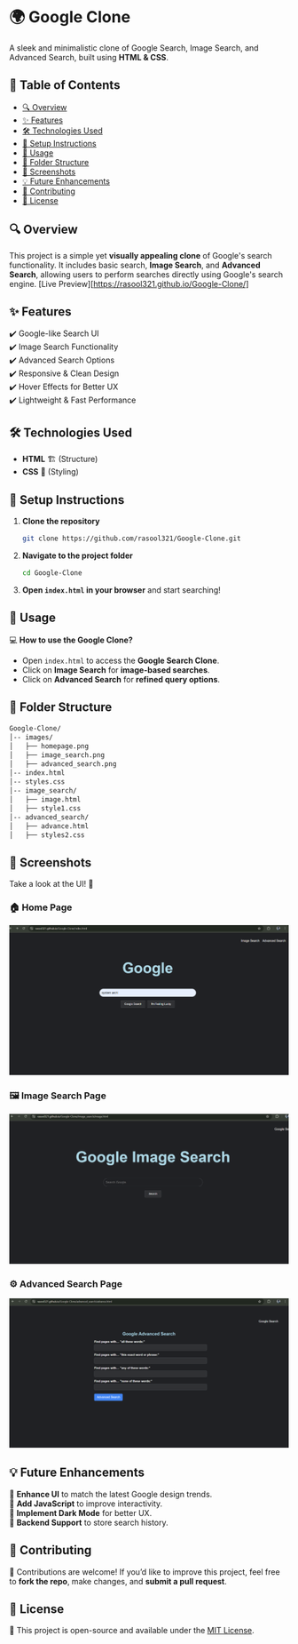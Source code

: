 # 🌍 Google Clone

A sleek and minimalistic clone of Google Search, Image Search, and Advanced Search, built using **HTML & CSS**.

## 📌 Table of Contents
- [🔍 Overview](#-overview)
- [✨ Features](#-features)
- [🛠 Technologies Used](#-technologies-used)
- [🚀 Setup Instructions](#-setup-instructions)
- [📖 Usage](#-usage)
- [📁 Folder Structure](#-folder-structure)
- [📸 Screenshots](#-screenshots)
- [💡 Future Enhancements](#-future-enhancements)
- [🤝 Contributing](#-contributing)
- [📜 License](#-license)

## 🔍 Overview
This project is a simple yet **visually appealing clone** of Google's search functionality. It includes basic search, **Image Search**, and **Advanced Search**, allowing users to perform searches directly using Google's search engine.
[Live Preview][https://rasool321.github.io/Google-Clone/]

## ✨ Features
✔️ Google-like Search UI  
✔️ Image Search Functionality  
✔️ Advanced Search Options  
✔️ Responsive & Clean Design  
✔️ Hover Effects for Better UX  
✔️ Lightweight & Fast Performance  

## 🛠 Technologies Used
- **HTML** 🏗️ (Structure)
- **CSS** 🎨 (Styling)

## 🚀 Setup Instructions
1. **Clone the repository**
   ```sh
   git clone https://github.com/rasool321/Google-Clone.git
   ```
2. **Navigate to the project folder**
   ```sh
   cd Google-Clone
   ```
3. **Open `index.html` in your browser** and start searching!

## 📖 Usage
💻 **How to use the Google Clone?**
- Open `index.html` to access the **Google Search Clone**.
- Click on **Image Search** for **image-based searches**.
- Click on **Advanced Search** for **refined query options**.

## 📁 Folder Structure
```
Google-Clone/
│-- images/
│   ├── homepage.png
│   ├── image_search.png
│   ├── advanced_search.png
│-- index.html
│-- styles.css
│-- image_search/
│   ├── image.html
│   ├── style1.css
│-- advanced_search/
│   ├── advance.html
│   ├── styles2.css
```

## 📸 Screenshots
Take a look at the UI! 👀

### 🏠 Home Page
![Home Page](images/index.png)

### 🖼️ Image Search Page
![Image Search](images/image_search.png)

### ⚙️ Advanced Search Page
![Advanced Search](images/advanced_search.png)

## 💡 Future Enhancements
🔹 **Enhance UI** to match the latest Google design trends.  
🔹 **Add JavaScript** to improve interactivity.  
🔹 **Implement Dark Mode** for better UX.  
🔹 **Backend Support** to store search history.  

## 🤝 Contributing
🚀 Contributions are welcome! If you’d like to improve this project, feel free to **fork the repo**, make changes, and **submit a pull request**.  

## 📜 License
📄 This project is open-source and available under the [MIT License](LICENSE).
